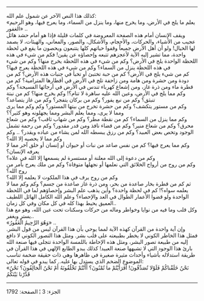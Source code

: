 ------------------------------------------------------------------------

كذلك هذا النص الآخر عن شمول علم الله:  
«يعلم ما يلج في الأرض، وما يخرج منها، وما ينزل من السماء، وما يعرج فيها،
وهو الرحيم الغفور» ..  
ويقف الإنسان أمام هذه الصفحة المعروضة في كلمات قليلة فإذا هو أمام حشد
هائل عجيب من الأشياء، والحركات، والأحجام، والأشكال، والصور، والمعاني،
والهيئات، لا يصمد لها الخيال! ولو أن أهل الأرض جميعاً وقفوا حياتهم كلها
يتتبعون ويحصون ما يقع في لحظة واحدة، مما تشير إليه الآية لأعجزهم تتبعه
وإحصاؤه عن يقين! فكم من شيء في هذه اللحظة الواحدة يلج في الأرض؟ وكم من
شيء في هذه اللحظة يخرج منها؟ وكم من شيء في هذه اللحظة ينزل من السماء؟
وكم من شيء في هذه اللحظة يعرج فيها؟  
كم من شيء يلج في الأرض؟ كم من حبة تختبئ أو تخبأ في جنبات هذه الأرض؟ كم
من دودة ومن حشرة ومن هامة ومن زاحفة تلج في الأرض في أقطارها المترامية؟
كم من قطرة ماء ومن ذرة غاز، ومن إشعاع كهرباء تندس في الأرض في أرجائها
الفسيحة؟ وكم وكم مما يلج في الأرض، وعين الله عليه ساهرة لا تنام؟! وكم
يخرج منها؟ كم من نبتة تنبثق؟ وكم من نبع يفور؟ وكم من بركان يتفجر؟ وكم من
غاز يتصاعد؟  
وكم من مستور يتكشف؟ وكم من حشرة تخرج من بيتها المستور؟ وكم وكم مما يرى
ومما لا يرى، ومما يعلم البشر ومما يجهلونه وهو كثير؟؟  
وكم مما ينزل من السماء؟ كم من نقطة مطر؟ وكم من شهاب ثاقب؟ وكم من شعاع
محرق؟ وكم من شعاع منير؟ وكم من قضاء نافذ ومن قدر مقدور؟ وكم من رحمة تشمل
الوجود وتخص بعض العبيد؟ وكم من رزق يبسطه الله لمن يشاء من عباده ويقدر؟
.. وكم وكم مما لا يحصيه إلا الله؟  
وكم مما يعرج فيها؟ كم من نفس صاعد من نبات أو حيوان أو إنسان أو خلق آخر
مما لا يعرفه الإنسان؟  
وكم من دعوة إلى الله معلنة أو مستسرة لم يسمعها إلا الله في علاه؟  
وكم من روح من أرواح الخلائق التي نعلمها أو نجهلها متوفاة؟ وكم من ملك
يعرج بأمر من روح الله؟  
وكم من روح يرف في هذا الملكوت لا يعلمه إلا الله؟  
ثم كم من قطرة بخار صاعدة من بحر، ومن ذرة غاز صاعدة من جسم؟ وكم وكم مما
لا يعلمه سواه؟! كم في لحظة واحدة؟ وأين يذهب علم البشر وإحصاؤهم لما في
اللحظة الواحدة ولو قضوا الأعمار الطوال في العد والإحصاء؟ وعلم الله
الكامل الهائل اللطيف العميق يحيط بهذا كله في كل مكان وفي كل زمان..  
وكل قلب وما فيه من نوايا وخواطر وماله من حركات وسكنات تحت عين الله، وهو
مع هذا يستر ويغفر..  
«وَهُوَ الرَّحِيمُ الْغَفُورُ» ..  
وإن آية واحدة من القرآن كهذه الآية لمما يوحي بأن هذا القرآن ليس من قول
البشر. فمثل هذا الخاطر الكوني لا يخطر بطبيعته على قلب بشر. ومثل هذا
التصور الكوني لا دافع إليه من طبيعة تصور البشر، ومثل هذه الإحاطة باللمسة
الواحدة تتجلى فيها صنعة الله بارئ هذا الوجود التي لا تشبهها صنعة العبيد!
كذلك يبدو الطابع الإلهي في هذا القرآن في طريقة استدلاله بأشياء وأحداث
مثيرة صغيرة في ظاهرها وهي ذات حقيقة ضخمة تناسب الموضوع الضخم الذي يستدل
بها عليه.. كما يبدو في قوله تعالى:  
«نَحْنُ خَلَقْناكُمْ فَلَوْلا تُصَدِّقُونَ! أَفَرَأَيْتُمْ ما تُمْنُونَ؟ أَأَنْتُمْ تَخْلُقُونَهُ أَمْ نَحْنُ
الْخالِقُونَ؟ نَحْنُ قَدَّرْنا بَيْنَكُمُ

------------------------------------------------------------------------

الجزء: 3 ¦ الصفحة: 1792
